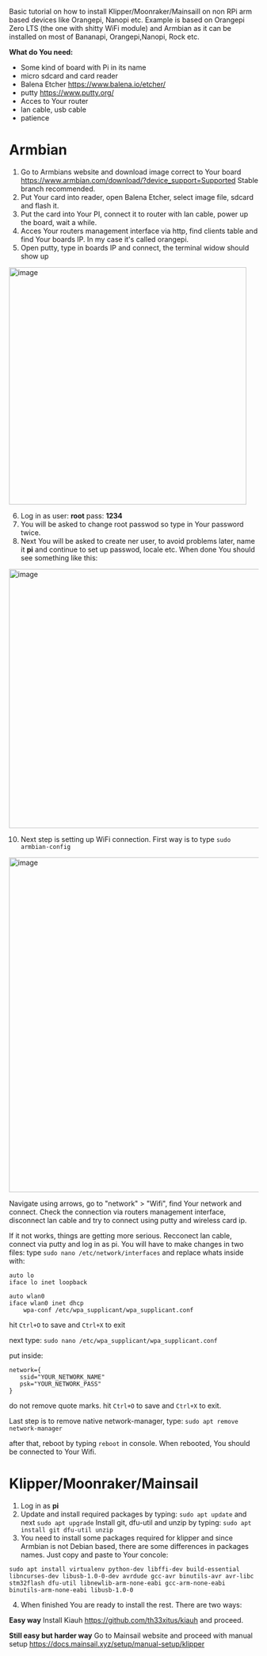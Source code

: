 Basic tutorial on how to install Klipper/Moonraker/Mainsaill on non RPi arm based devices like Orangepi, Nanopi etc.
Example is based on Orangepi Zero LTS (the one with shitty WiFi module) and Armbian as it can be installed on most of Bananapi, Orangepi,Nanopi, Rock etc.

**What do You need:**
- Some kind of board with Pi in its name
- micro sdcard and card reader
- Balena Etcher https://www.balena.io/etcher/
- putty https://www.putty.org/
- Acces to Your router
- lan cable, usb cable
- patience

# Armbian
1. Go to Armbians website and download image correct to Your board https://www.armbian.com/download/?device_support=Supported
Stable branch recommended.
2. Put Your card into reader, open Balena Etcher, select image file, sdcard and flash it.
3. Put the card into Your PI, connect it to router with lan cable, power up the board, wait a while.
4. Acces Your routers management interface via http, find clients table and find Your boards IP. In my case it's called orangepi.
5. Open putty, type in boards IP and connect, the terminal widow should show up
<img width="479" alt="image" src="https://user-images.githubusercontent.com/77267254/175824871-e606b4c9-c244-44ba-9dac-08d8657fe41a.png">

6. Log in as user: **root** pass: **1234** 
7. You will be asked to change root passwod so type in Your password twice.
9. Next You will be asked to create ner user, to avoid problems later, name it **pi** and continue to set up passwod, locale etc. When done You should see something like this:
<img width="523" alt="image" src="https://user-images.githubusercontent.com/77267254/175825174-d7ea8d02-f496-4bb2-9a00-8abb6639a33a.png">

10. Next step is setting up WiFi connection. First way is to type `sudo armbian-config` 
<img width="676" alt="image" src="https://user-images.githubusercontent.com/77267254/175825283-c5ec8c1a-cc92-47d3-87d4-a962a062d604.png">

Navigate using arrows, go to "network" > "Wifi", find Your network and connect. Check the connection via routers management interface, disconnect lan cable and try to connect using putty and wireless card ip.

If it not works, things are getting more serious. Recconect lan cable, connect via putty and log in as pi. 
You will have to make changes in two files:
type `sudo nano /etc/network/interfaces`
and replace whats inside with:

```
auto lo
iface lo inet loopback

auto wlan0
iface wlan0 inet dhcp
    wpa-conf /etc/wpa_supplicant/wpa_supplicant.conf
```
hit `Ctrl+O` to save and `Ctrl+X` to exit

next type:
`sudo nano /etc/wpa_supplicant/wpa_supplicant.conf`

put inside:
```
network={
   ssid="YOUR_NETWORK_NAME"
   psk="YOUR_NETWORK_PASS"
}
```
do not remove quote marks.
hit `Ctrl+O` to save and `Ctrl+X` to exit.

Last step is to remove native network-manager, type:
`sudo apt remove network-manager`

after that, reboot by typing `reboot` in console.
When rebooted, You should be connected to Your Wifi.

# Klipper/Moonraker/Mainsail
1. Log in as **pi**
2. Update and install required packages by typing:
`sudo apt update` and next `sudo apt upgrade`
Install git, dfu-util and unzip by typing:
`sudo apt install git dfu-util unzip`
3. You need to install some packages required for klipper and since Armbian is not Debian based, there are some differences in packages names. Just copy and paste to Your concole:

`sudo apt install virtualenv python-dev libffi-dev build-essential libncurses-dev libusb-1.0-0-dev avrdude gcc-avr binutils-avr avr-libc stm32flash dfu-util libnewlib-arm-none-eabi gcc-arm-none-eabi binutils-arm-none-eabi libusb-1.0-0`

4. When finished You are ready to install the rest. There are two ways:

**Easy way**
Install Kiauh https://github.com/th33xitus/kiauh and proceed.


**Still easy but harder way**
Go to Mainsail website and proceed with manual setup
https://docs.mainsail.xyz/setup/manual-setup/klipper
